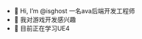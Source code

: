 - 👋 Hi, I’m @isghost  一名ava后端开发工程师
- 👀 我对游戏开发感兴趣
- 🌱 目前正在学习UE4

<!---
isghost/isghost is a ✨ special ✨ repository because its `README.md` (this file) appears on your GitHub profile.
You can click the Preview link to take a look at your changes.
--->
